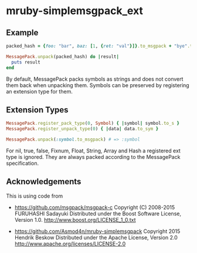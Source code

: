 mruby-simplemsgpack_ext
=======================

Example
-------

```ruby
packed_hash = {foo: "bar", baz: [1, {ret: "val"}]}.to_msgpack + "bye".to_msgpack

MessagePack.unpack(packed_hash) do |result|
  puts result
end
```

By default, MessagePack packs symbols as strings and does not convert them
back when unpacking them. Symbols can be preserved by registering an extension
type for them.

Extension Types
---------------

```ruby
MessagePack.register_pack_type(0, Symbol) { |symbol| symbol.to_s }
MessagePack.register_unpack_type(0) { |data| data.to_sym }

MessagePack.unpack(:symbol.to_msgpack) # => :symbol
```

For nil, true, false, Fixnum, Float, String, Array and Hash a registered
ext type is ignored. They are always packed according to the MessagePack
specification.

Acknowledgements
----------------
This is using code from

- https://github.com/msgpack/msgpack-c
    Copyright (C) 2008-2015 FURUHASHI Sadayuki
    Distributed under the Boost Software License, Version 1.0.
    http://www.boost.org/LICENSE_1_0.txt

- https://github.com/Asmod4n/mruby-simplemsgpack
    Copyright 2015 Hendrik Beskow
    Distributed under the Apache License, Version 2.0
    http://www.apache.org/licenses/LICENSE-2.0
